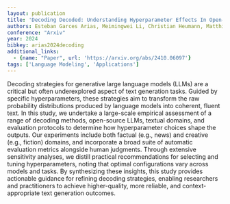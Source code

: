 ```yaml
---
layout: publication
title: 'Decoding Decoded: Understanding Hyperparameter Effects In Open-ended Text Generation'
authors: Esteban Garces Arias, Meimingwei Li, Christian Heumann, Matthias Aßenmacher
conference: "Arxiv"
year: 2024
bibkey: arias2024decoding
additional_links:
  - {name: "Paper", url: 'https://arxiv.org/abs/2410.06097'}
tags: ['Language Modeling', 'Applications']
---
```

Decoding strategies for generative large language models (LLMs) are a
critical but often underexplored aspect of text generation tasks. Guided by
specific hyperparameters, these strategies aim to transform the raw probability
distributions produced by language models into coherent, fluent text. In this
study, we undertake a large-scale empirical assessment of a range of decoding
methods, open-source LLMs, textual domains, and evaluation protocols to
determine how hyperparameter choices shape the outputs. Our experiments include
both factual (e.g., news) and creative (e.g., fiction) domains, and incorporate
a broad suite of automatic evaluation metrics alongside human judgments.
Through extensive sensitivity analyses, we distill practical recommendations
for selecting and tuning hyperparameters, noting that optimal configurations
vary across models and tasks. By synthesizing these insights, this study
provides actionable guidance for refining decoding strategies, enabling
researchers and practitioners to achieve higher-quality, more reliable, and
context-appropriate text generation outcomes.

